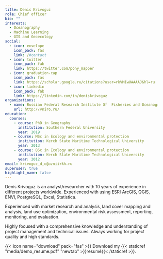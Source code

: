 ```yaml
---
title: Denis Krivoguz
role: Chief officer
bio: ""
interests:
  - Oceanography
  - Machine Learning
  - GIS and Geoecology
social:
  - icon: envelope
    icon_pack: fas
    link: /#contact
  - icon: twitter
    icon_pack: fab
    link: https://twitter.com/pony_mapper
  - icon: graduation-cap
    icon_pack: fas
    link: https://scholar.google.ru/citations?user=rkVMIwUAAAAJ&hl=ru
  - icon: linkedin
    icon_pack: fab
    link: https://linkedin.com/in/deniskrivoguz
organizations:
  - name: Russian Federal Research Institute Of  Fisheries and Oceanography (VNIRO)
    url: http://vniro.ru/
education:
  courses:
    - course: PhD in Geography
      institution: Southern Federal University
      year: 2019
    - course: MSc in Ecology and environmental protection
      institution: Kerch State Maritime Technological University
      year: 2013
    - course: BSc in Ecology and environmental protection
      institution: Kerch State Maritime Technological University
      year: 2012
email: krivoguz_d_o@azniirkh.ru
superuser: true
highlight_name: false
---
```

Denis Krivoguz is an analyst/researcher with 10 years of experience in different projects worldwide. Experienced with using ESRI ArcGIS, QGIS, ENVI, PostgreSQL, Excel, Statistica.

Experienced with market research and analysis, land cover mapping and analysis, land use optimization, environmental risk assessment, reporting, monitoring, and evaluation.

Highly focused with a comprehensive knowledge and understanding of project management and technical issues. Always working for project quality and high standards.

{{< icon name="download" pack="fas" >}} Download my {{< staticref "media/demo_resume.pdf" "newtab" >}}resumé{{< /staticref >}}.
